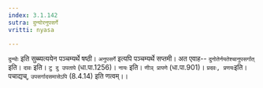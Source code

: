 ```yaml
---
index: 3.1.142
sutra: दुन्योरनुपसर्गे
vritti: nyasa

---
```

`दुन्योः` इति सुब्ब्यत्ययेन पञ्चम्यर्थे षष्ठी। `अनुपसर्गे` इत्यपि पञ्चम्यर्थे सप्तमी। अत एवाह-- `दुनोतेर्नयतेश्चानुपसर्गात्` इति। `दावः` इति। `टु दु उपतापे` (धा.पा.1256)। `नायः` इति। `णीञ् प्रापणे` (धा.पा.901)।
`प्रदवः, प्रणयः`इति। पचाद्यच्, `उपसर्गादसमासेऽपि` (8.4.14) इति णत्वम्।।